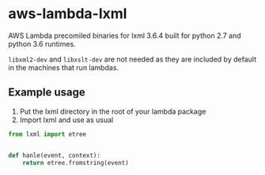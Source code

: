 # aws-lambda-lxml

AWS Lambda precomiled binaries for lxml 3.6.4 built for python 2.7 and python 3.6 runtimes.

`libxml2-dev` and `libxslt-dev` are not needed as they are included by default in the machines that run lambdas.

## Example usage

1. Put the lxml directory in the root of your lambda package
1. Import lxml and use as usual

```python
from lxml import etree


def hanle(event, context):
    return etree.fromstring(event)

```
